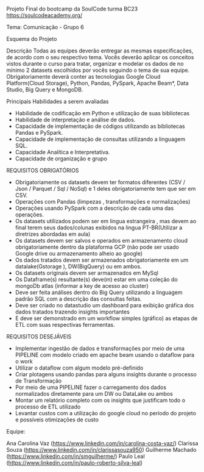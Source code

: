 Projeto Final do bootcamp da SoulCode turma BC23 https://soulcodeacademy.org/

Tema: Comunicação - Grupo 6

Esquema do Projeto

Descrição
Todas as equipes deverão entregar as mesmas especificações, de acordo com o seu respectivo tema. Vocês deverão aplicar os conceitos vistos durante o curso para tratar,
organizar e modelar os dados de no mínimo 2 datasets escolhidos por vocês seguindo o tema de sua equipe.
Obrigatoriamente deverá conter as tecnologias Google Cloud Platform(Cloud Storage), Python, Pandas, PySpark, Apache Beam*, Data Studio, Big Query e MongoDB.


Principais Habilidades a serem avaliadas
- Habilidade de codificação em Python e utilização de suas bibliotecas
- Habilidade de interpretação e análise de dados.
- Capacidade de implementação de códigos utilizando as bibliotecas Pandas e PySpark.
- Capacidade de implementação de consultas utilizando a linguagem SQL.
- Capacidade Analítica e Interpretativa.
- Capacidade de organização e grupo


REQUISITOS OBRIGATÓRIOS
- Obrigatoriamente os datasets devem ter formatos diferentes (CSV / Json / Parquet / Sql / NoSql) e 1 deles obrigatoriamente tem que ser em CSV.
- Operações com Pandas (limpezas , transformações e normalizações) 
- Operações usando PySpark com a descrição de cada uma das operações.
- Os datasets utilizados podem ser em lingua estrangeira , mas devem ao final terem seus dados/colunas exibidos na lingua PT-BR(Utilizar a diretrizes abordadas em 
aula)
- Os datasets devem ser salvos e operados em armazenamento cloud obrigatoriamente dentro da plataforma GCP (não pode ser usado Google drive ou armazenamento alheio ao
google)
- Os dados tratados devem ser armazenados obrigatoriamente em um datalake(Gstorage ), DW(BigQuery) ou em ambos.
- Os datasets originais devem ser armazenados em MySql
- Os Dataframe(s) resultante(s) deve(m) estar em uma coleção do mongoDb atlas (informar a key de acesso ao cluster) 
- Deve ser feita análises dentro do Big Query utilizando a linguagem padrão SQL com a descrição das consultas feitas.
- Deve ser criado no datastudio um dashboard para exibição gráfica dos dados tratados trazendo insights importantes
- E deve ser demonstrado em um workflow simples (gráfico) as etapas de ETL com suas respectivas ferramentas.


REQUISITOS DESEJÁVEIS
- Implementar ingestão de dados e transformações por meio de uma PIPELINE com modelo criado em apache beam usando o dataflow para o work
- Utilizar o dataflow com algum modelo pré-definido
- Criar plotagens usando pandas para alguns insights durante o processo de Transformação 
- Por meio de uma PIPELINE fazer o carregamento dos dados normalizados diretamente para um DW ou DataLake ou ambos
- Montar um relatório completo com os insights que justificam todo o processo de ETL utilizado
- Levantar custos com a utilização do google cloud no período do projeto e possíveis otimizações de custo

Equipe:

Ana Carolina Vaz (https://www.linkedin.com/in/carolina-costa-vaz/) 
Clarissa Souza (https://www.linkedin.com/in/clarissasouza950)
Guilherme Machado (https://www.linkedin.com/in/smguilherme/)
Paulo Leal (https://www.linkedin.com/in/paulo-roberto-silva-leal)

